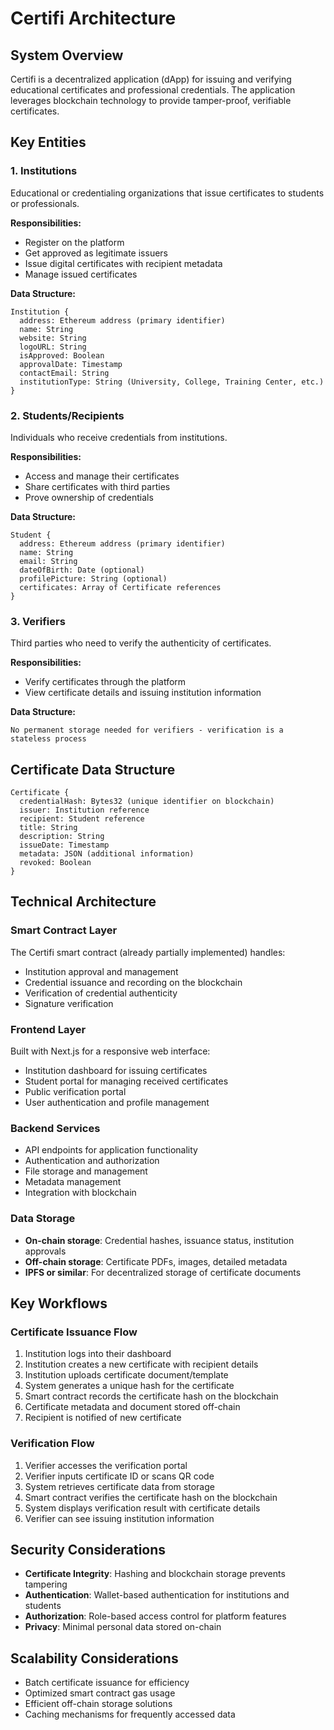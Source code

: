 # Certifi Architecture

## System Overview

Certifi is a decentralized application (dApp) for issuing and verifying educational certificates and professional credentials. The application leverages blockchain technology to provide tamper-proof, verifiable certificates.

## Key Entities

### 1. Institutions

Educational or credentialing organizations that issue certificates to students or professionals.

**Responsibilities:**
- Register on the platform
- Get approved as legitimate issuers
- Issue digital certificates with recipient metadata
- Manage issued certificates

**Data Structure:**
```
Institution {
  address: Ethereum address (primary identifier)
  name: String
  website: String
  logoURL: String
  isApproved: Boolean
  approvalDate: Timestamp
  contactEmail: String
  institutionType: String (University, College, Training Center, etc.)
}
```

### 2. Students/Recipients

Individuals who receive credentials from institutions.

**Responsibilities:**
- Access and manage their certificates
- Share certificates with third parties
- Prove ownership of credentials

**Data Structure:**
```
Student {
  address: Ethereum address (primary identifier)
  name: String
  email: String
  dateOfBirth: Date (optional)
  profilePicture: String (optional)
  certificates: Array of Certificate references
}
```

### 3. Verifiers

Third parties who need to verify the authenticity of certificates.

**Responsibilities:**
- Verify certificates through the platform
- View certificate details and issuing institution information

**Data Structure:**
```
No permanent storage needed for verifiers - verification is a stateless process
```

## Certificate Data Structure

```
Certificate {
  credentialHash: Bytes32 (unique identifier on blockchain)
  issuer: Institution reference
  recipient: Student reference
  title: String
  description: String
  issueDate: Timestamp
  metadata: JSON (additional information)
  revoked: Boolean
}
```

## Technical Architecture

### Smart Contract Layer

The Certifi smart contract (already partially implemented) handles:
- Institution approval and management
- Credential issuance and recording on the blockchain
- Verification of credential authenticity
- Signature verification

### Frontend Layer

Built with Next.js for a responsive web interface:
- Institution dashboard for issuing certificates
- Student portal for managing received certificates
- Public verification portal
- User authentication and profile management

### Backend Services

- API endpoints for application functionality
- Authentication and authorization
- File storage and management
- Metadata management
- Integration with blockchain

### Data Storage

- **On-chain storage**: Credential hashes, issuance status, institution approvals
- **Off-chain storage**: Certificate PDFs, images, detailed metadata
- **IPFS or similar**: For decentralized storage of certificate documents

## Key Workflows

### Certificate Issuance Flow

1. Institution logs into their dashboard
2. Institution creates a new certificate with recipient details
3. Institution uploads certificate document/template
4. System generates a unique hash for the certificate
5. Smart contract records the certificate hash on the blockchain
6. Certificate metadata and document stored off-chain
7. Recipient is notified of new certificate

### Verification Flow

1. Verifier accesses the verification portal
2. Verifier inputs certificate ID or scans QR code
3. System retrieves certificate data from storage
4. Smart contract verifies the certificate hash on the blockchain
5. System displays verification result with certificate details
6. Verifier can see issuing institution information

## Security Considerations

- **Certificate Integrity**: Hashing and blockchain storage prevents tampering
- **Authentication**: Wallet-based authentication for institutions and students
- **Authorization**: Role-based access control for platform features
- **Privacy**: Minimal personal data stored on-chain

## Scalability Considerations

- Batch certificate issuance for efficiency
- Optimized smart contract gas usage
- Efficient off-chain storage solutions
- Caching mechanisms for frequently accessed data